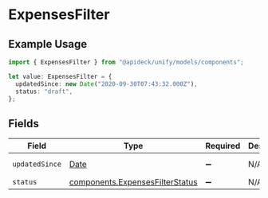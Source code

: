 # ExpensesFilter

## Example Usage

```typescript
import { ExpensesFilter } from "@apideck/unify/models/components";

let value: ExpensesFilter = {
  updatedSince: new Date("2020-09-30T07:43:32.000Z"),
  status: "draft",
};
```

## Fields

| Field                                                                                         | Type                                                                                          | Required                                                                                      | Description                                                                                   | Example                                                                                       |
| --------------------------------------------------------------------------------------------- | --------------------------------------------------------------------------------------------- | --------------------------------------------------------------------------------------------- | --------------------------------------------------------------------------------------------- | --------------------------------------------------------------------------------------------- |
| `updatedSince`                                                                                | [Date](https://developer.mozilla.org/en-US/docs/Web/JavaScript/Reference/Global_Objects/Date) | :heavy_minus_sign:                                                                            | N/A                                                                                           | 2020-09-30T07:43:32.000Z                                                                      |
| `status`                                                                                      | [components.ExpensesFilterStatus](../../models/components/expensesfilterstatus.md)            | :heavy_minus_sign:                                                                            | N/A                                                                                           |                                                                                               |